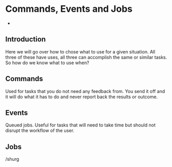 # Commands, Events and Jobs

- []()

## Introduction
Here we will go over how to chose what to use for a given situation.  All three of these have uses, all three can accomplish 
the same or similar tasks.  So how do we know what to use when?

## Commands
Used for tasks that you do not need any feedback from.  You send it off and it will do what it has to do and never report 
back the results or outcome.

## Events
Queued jobs.  Useful for tasks that will need to take time but should not disrupt the workflow of the user.

## Jobs
/shurg
